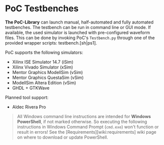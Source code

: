 # PoC Testbenches

**The PoC-Library** can launch manual, half-automated and fully automated
testbenches. The testbench can be run in command line or GUI mode. If available,
the used simulator is launched with pre-configured waveform files. This can be
done by invoking PoC's `Testbench.py` through one of the provided wrapper
scripts: testbench.[sh|ps1].

PoC supports the following simulators:

 -  Xilinx ISE Simulator 14.7 (iSim)
 -  Xilinx Vivado Simulator (xSim)
 -  Mentor Graphics ModellSim (vSim)
 -  Mentor Graphics QuestaSim (vSim)
 -  ModellSim Altera Edition (vSim)
 -  GHDL + GTKWave

Planned tool support:

 -  Aldec Rivera Pro

> All Windows command line instructions are intended for **Windows PowerShell**,
> if not marked otherwise. So executing the following instructions in Windows
> Command Prompt (`cmd.exe`) won't function or result in errors! See the
> [Requirements][wiki:requirements] wiki page on where to download or update
> PowerShell.


